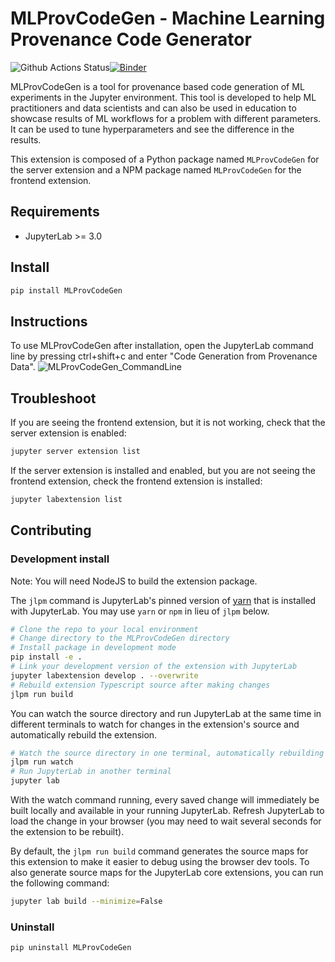 # MLProvCodeGen - Machine Learning Provenance Code Generator

![Github Actions Status](https://github.com/fusion-jena/MLProvCodeGen/workflows/Build/badge.svg)[![Binder](https://mybinder.org/badge_logo.svg)](https://mybinder.org/v2/gh/fusion-jena/MLProvCodeGen/main?urlpath=lab)

MLProvCodeGen is a tool for provenance based code generation of ML experiments in the Jupyter environment. This tool is developed to help ML practitioners and data scientists and can also be used in education to showcase results of ML workflows for a problem with different parameters. It can be used to tune hyperparameters and see the difference in the results.


This extension is composed of a Python package named `MLProvCodeGen`
for the server extension and a NPM package named `MLProvCodeGen`
for the frontend extension.


## Requirements

* JupyterLab >= 3.0

## Install

```bash
pip install MLProvCodeGen
```
## Instructions

To use MLProvCodeGen after installation, open the JupyterLab command line by pressing ctrl+shift+c and enter "Code Generation from Provenance Data".
![MLProvCodeGen_CommandLine](https://user-images.githubusercontent.com/85288390/135293768-380ba9d1-338a-4d18-96bb-b35a11fb70a7.PNG)

## Troubleshoot

If you are seeing the frontend extension, but it is not working, check
that the server extension is enabled:

```bash
jupyter server extension list
```

If the server extension is installed and enabled, but you are not seeing
the frontend extension, check the frontend extension is installed:

```bash
jupyter labextension list
```


## Contributing

### Development install

Note: You will need NodeJS to build the extension package.

The `jlpm` command is JupyterLab's pinned version of
[yarn](https://yarnpkg.com/) that is installed with JupyterLab. You may use
`yarn` or `npm` in lieu of `jlpm` below.

```bash
# Clone the repo to your local environment
# Change directory to the MLProvCodeGen directory
# Install package in development mode
pip install -e .
# Link your development version of the extension with JupyterLab
jupyter labextension develop . --overwrite
# Rebuild extension Typescript source after making changes
jlpm run build
```

You can watch the source directory and run JupyterLab at the same time in different terminals to watch for changes in the extension's source and automatically rebuild the extension.

```bash
# Watch the source directory in one terminal, automatically rebuilding when needed
jlpm run watch
# Run JupyterLab in another terminal
jupyter lab
```

With the watch command running, every saved change will immediately be built locally and available in your running JupyterLab. Refresh JupyterLab to load the change in your browser (you may need to wait several seconds for the extension to be rebuilt).

By default, the `jlpm run build` command generates the source maps for this extension to make it easier to debug using the browser dev tools. To also generate source maps for the JupyterLab core extensions, you can run the following command:

```bash
jupyter lab build --minimize=False
```

### Uninstall

```bash
pip uninstall MLProvCodeGen
```

